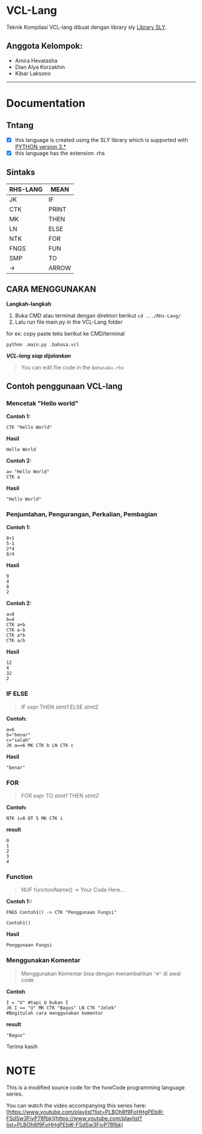 # VCL-Lang
Teknik Kompilasi
VCL-lang dibuat dengan library sly
[Library SLY](https://sly.readthedocs.io/en/latest/sly.html).

## Anggota Kelompok:
- Amira Hevatasha       
- Dian Alya Korzakhin
- Kibar Laksono

---

# Documentation

## Tntang

- [x] this language is created using the SLY library which is supported with [PYTHON version 3.*](https://www.python.org/ "Python")
- [x] this language has the extension .rhs

## Sintaks

| RHS-LANG |  MEAN  |
| -------- |  ----  |
| JK       |  IF    |
| CTK      |  PRINT |
| MK       |  THEN  |
| LN       |  ELSE  |
| NTK      |  FOR   |
| FNGS     |  FUN   |
| SMP      |  TO    |
| ->       |  ARROW |


## CARA MENGGUNAKAN 

**Langkah-langkah**

1. Buka CMD atau terminal dengan direktori berikut `cd .../Rhs-Lang/`
2. Lalu run file main.py in the VCL-Lang folder

for ex:
copy paste teks berikut ke CMD/terminal
```
python .main.py .bahasa.vcl
```

**_VCL-lang siap dijalankan_**

> You can edit file code in the `Bahasaku.rhs`

## Contoh penggunaan VCL-lang

### Mencetak "Hello world"

**Contoh 1:**
```
CTK "Hello World" 
```

**Hasil**
```
Hello World
```

**Contoh 2:**
```
a= "Hello World"
CTK a 
```

**Hasil**
```
"Hello World"
```

### Penjumlahan, Pengurangan, Perkalian, Pembagian


**Contoh 1:**
```
8+1
5-1
2*4
8/4
```

**Hasil**
```
9
4
8
2
```

**Contoh 2:**
```
a=8
b=4
CTK a+b
CTK a-b
CTK a*b
CTK a/b
```

**Hasil**
```
12
4
32
2
```

### IF ELSE 

> IF _expr_ THEN _stmt1_ ELSE _stmt2_

**Contoh:**
```
a=6
b="benar"
c="salah"
JK a==6 MK CTK b LN CTK c
```

**Hasil**
```
"benar"
```

### FOR

> FOR _expr_ TO _stmt1_ THEN _stmt2_

**Contoh:**
```
NTK i=0 OT 5 MK CTK i
```

**result**
```
0
1
2
3
4
```

### Function

> NUF functionName() -> Your Code Here...

**Contoh 1::**
```
FNGS Contoh1() -> CTK "Penggunaan Fungsi"

Contoh1()
```

**Hasil**
```
Penggunaan Fungsi
```

### Menggunakan Komentar

> Menggunakan Komentar bisa dengan menambahkan `"#"` di awal code.

**Contoh**
```
I = "U" #tapi U bukan I
JK I == "U" MK CTK "Bagus" LN CTK "Jelek"
#Begitulah cara menggunakan komentar
```

**result**
```
"Bagus"
```

Terima kasih

# NOTE
This is a modified source code for the howCode programming language series.

You can watch the video accompanying this series here: [https://www.youtube.com/playlist?list=PLBOh8f9FoHHgPEbiK-FSdSw3FiyP78fbk](https://www.youtube.com/playlist?list=PLBOh8f9FoHHgPEbiK-FSdSw3FiyP78fbk)